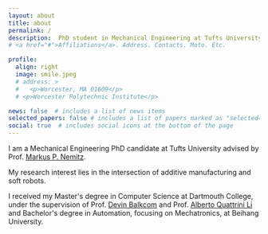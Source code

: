 ```yaml
---
layout: about
title: about
permalink: /
description:  PhD student in Mechanical Engineering at Tufts University
# <a href="#">Affiliations</a>. Address. Contacts. Moto. Etc.

profile:
  align: right
  image: smile.jpeg
  # address: >
  #   <p>Worcester, MA 01609</p>
  # <p>Worcester Polytechnic Institute</p>

news: false  # includes a list of news items
selected_papers: false # includes a list of papers marked as "selected={true}"
social: true  # includes social icons at the bottom of the page
---
```


<!-- #### About me -->
I am a Mechanical Engineering PhD candidate at Tufts University advised by Prof. [Markus P. Nemitz](https://engineering.tufts.edu/me/people/faculty/markus-nemitz).

<!-- [Robotic Materials Group](https://wp.wpi.edu/roboticmaterialsgroup/) at Worcester Polytechnic institute advised by Prof. [Markus P. Nemitz](https://www.wpi.edu/people/faculty/mnemitz). -->

My research interest lies in the intersection of additive manufacturing and soft robots.

<!-- , and underwater robotics. My current research focuses on how to improve 3D printing techniques to create functional watertight components for underwater robots. -->

I received my Master's degree in Computer Science at Dartmouth College, under the supervision of Prof. [Devin Balkcom](https://rlab.cs.dartmouth.edu/devin/) and Prof. [Alberto Quattrini Li](https://rlab.cs.dartmouth.edu/albertoq/) and Bachelor's degree in Automation, focusing on Mechatronics, at Beihang University. 

